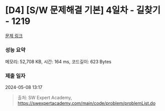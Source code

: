 # [D4] [S/W 문제해결 기본] 4일차 - 길찾기 - 1219 

[문제 링크](https://swexpertacademy.com/main/code/problem/problemDetail.do?contestProbId=AV14geLqABQCFAYD) 

### 성능 요약

메모리: 52,708 KB, 시간: 164 ms, 코드길이: 623 Bytes

### 제출 일자

2024-05-08 13:17



> 출처: SW Expert Academy, https://swexpertacademy.com/main/code/problem/problemList.do